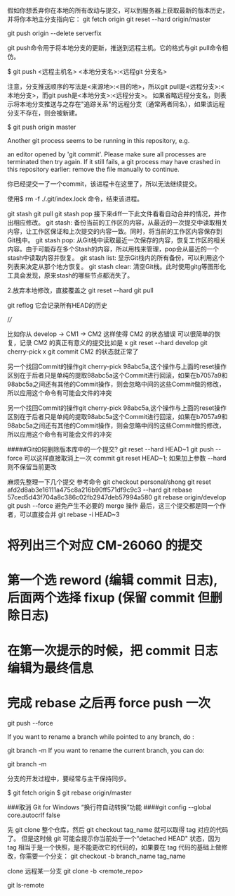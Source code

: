 
假如你想丢弃你在本地的所有改动与提交，可以到服务器上获取最新的版本历史，并将你本地主分支指向它：
git fetch origin
git reset --hard origin/master


git push origin --delete serverfix



git push命令用于将本地分支的更新，推送到远程主机。它的格式与git pull命令相仿。

$ git push <远程主机名> <本地分支名>:<远程git 分支名>

注意，分支推送顺序的写法是<来源地>:<目的地>，所以git pull是<远程分支>:<本地分支>，而git push是<本地分支>:<远程分支>。
如果省略远程分支名，则表示将本地分支推送与之存在"追踪关系"的远程分支（通常两者同名），如果该远程分支不存在，则会被新建。

$ git push origin master



Another git process seems to be running in this repository, e.g.

an editor opened by 'git commit'. Please make sure all processes 
are terminated then try again. If it still fails, a git process 
may have crashed in this repository earlier: 
remove the file manually to continue.

你已经提交一了一个commit，该进程卡在这里了，所以无法继续提交。


使用$ rm -f ./.git/index.lock 命令，结束该进程。


git stash
git pull
git stash pop
接下来diff一下此文件看看自动合并的情况，并作出相应修改。
git stash: 备份当前的工作区的内容，从最近的一次提交中读取相关内容，让工作区保证和上次提交的内容一致。同时，将当前的工作区内容保存到Git栈中。
git stash pop: 从Git栈中读取最近一次保存的内容，恢复工作区的相关内容。由于可能存在多个Stash的内容，所以用栈来管理，pop会从最近的一个stash中读取内容并恢复。
git stash list: 显示Git栈内的所有备份，可以利用这个列表来决定从那个地方恢复。
git stash clear: 清空Git栈。此时使用gitg等图形化工具会发现，原来stash的哪些节点都消失了。

2.放弃本地修改，直接覆盖之
git reset --hard
git pull


 git reflog  它会记录所有HEAD的历史


/*/*

 比如你从 develop -> CM1 -> CM2 这样使得 CM2 的状态错误
可以很简单的恢复，记录 CM2 的真正有意义的提交比如是 x
git reset --hard develop
git cherry-pick x
git commit
CM2 的状态就正常了

另一个找回Commit的操作git cherry-pick 98abc5a,这个操作与上面的reset操作区别在于后者只是单纯的提取98abc5a这个Commit进行回滚，如果在b7057a9和98abc5a之间还有其他的Commit操作，则会忽略中间的这些Commit做的修改，所以应用这个命令有可能会文件的冲突

另一个找回Commit的操作git cherry-pick 98abc5a,这个操作与上面的reset操作区别在于后者只是单纯的提取98abc5a这个Commit进行回滚，如果在b7057a9和98abc5a之间还有其他的Commit操作，则会忽略中间的这些Commit做的修改，所以应用这个命令有可能会文件的冲突



#####Git如何删除版本库中的一个提交?
git reset --hard HEAD~1
git push --force
可以这样直接取消上一次 commit git reset HEAD~1; 如果加上参数 --hard 则不保留当前更改


麻烦先整理一下几个提交
参考命令
git checkout personal/shong
git reset afd2d8ab3e16111a475c8a216b90ff571df9c9c3 --hard
git rebase 57ced5d43f704a8c386c02fb2947deb57994a580
git rebase origin/develop
git push --force
避免产生不必要的 merge 操作
最后，这三个提交都是同一个作者，可以直接合并
git rebase -i HEAD~3
# 将列出三个对应  CM-26060 的提交
# 第一个选 reword (编辑 commit 日志), 后面两个选择 fixup (保留 commit 但删除日志)
# 在第一次提示的时候，把 commit 日志编辑为最终信息

# 完成 rebase 之后再 force push 一次
git push --force


If you want to rename a branch while pointed to any branch, do :

git branch -m <oldname> <newname>
If you want to rename the current branch, you can do:

git branch -m <newname>



分支的开发过程中，要经常与主干保持同步。

$ git fetch origin
$ git rebase origin/master




###取消 Git for Windows “换行符自动转换”功能
####git config --global core.autocrlf false


先 git clone 整个仓库，然后 git checkout tag_name 就可以取得 tag 对应的代码了。
但是这时候 git 可能会提示你当前处于一个“detached HEAD" 状态，因为 tag 相当于是一个快照，是不能更改它的代码的，如果要在 tag 代码的基础上做修改，你需要一个分支：
git checkout -b branch_name tag_name


clone 远程某一分支
git clone -b <branch> <remote_repo>


git ls-remote
